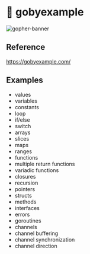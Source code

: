 # 🦫 gobyexample
![gopher-banner](https://user-images.githubusercontent.com/48206623/131704492-beedb9b9-9204-4e63-a353-eba8ff525d12.png)

## Reference
https://gobyexample.com/

## Examples
- values
- variables
- constants
- loop
- if/else
- switch
- arrays
- slices
- maps
- ranges
- functions
- multiple return functions
- variadic functions
- closures
- recursion
- pointers
- structs
- methods
- interfaces
- errors
- goroutines
- channels
- channel buffering
- channel synchronization
- channel direction
